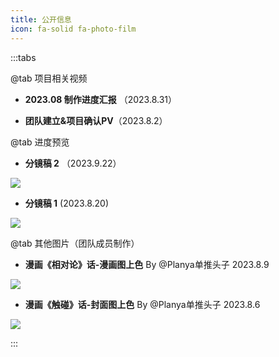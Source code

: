 ```yaml
---
title: 公开信息
icon: fa-solid fa-photo-film
---
```

:::tabs

@tab 项目相关视频
- **2023.08 制作进度汇报** （2023.8.31）
<BiliBili bvid="BV19p4y1j79k" />

- **团队建立&项目确认PV**（2023.8.2）
<BiliBili bvid="BV1sV41157f2" />

@tab 进度预览
- **分镜稿 2** （2023.9.22）
 
![](https://pic.mufeng086.com/i/2023/09/24/kn40am.webp)

- **分镜稿 1** (2023.8.20)

![](https://pic.mufeng086.com/i/2023/09/24/kn5csm.webp)

@tab 其他图片（团队成员制作）

- **漫画《相对论》话-漫画图上色**
By @Planya单推头子
2023.8.9

![](https://pic.mufeng086.com/i/2023/09/24/kn4j9k.webp)

- **漫画《触碰》话-封面图上色**
By @Planya单推头子
2023.8.6

![](https://pic.mufeng086.com/i/2023/09/24/kn4vu8.webp)


:::
